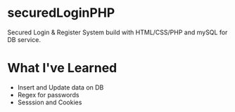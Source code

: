 # securedLoginPHP
Secured Login & Register System build with HTML/CSS/PHP and mySQL for DB service.

# What I've Learned
* Insert and Update data on DB
* Regex for passwords
* Sesssion and Cookies
